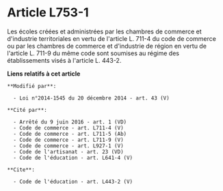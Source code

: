 # Article L753-1

Les écoles créées et administrées par les chambres de commerce et d'industrie territoriales en vertu de l'article L. 711-4 du
code de commerce ou par les chambres de commerce et d'industrie de région en vertu de l'article L. 711-9 du même code sont
soumises au régime des établissements visés à l'article L. 443-2.

**Liens relatifs à cet article**

	**Modifié par**:

	  - Loi n°2014-1545 du 20 décembre 2014 - art. 43 (V)

	**Cité par**:

	  - Arrêté du 9 juin 2016 - art. 1 (VD)
	  - Code de commerce - art. L711-4 (V)
	  - Code de commerce - art. L711-5 (Ab)
	  - Code de commerce - art. L711-9 (V)
	  - Code de commerce - art. L927-1 (V)
	  - Code de l'artisanat - art. 23 (VD)
	  - Code de l'éducation - art. L641-4 (V)

	**Cite**:

	  - Code de l'éducation - art. L443-2 (V)
